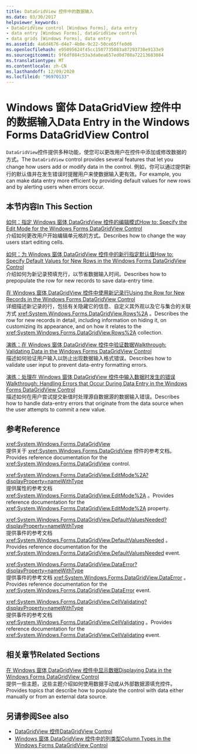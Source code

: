 ```yaml
---
title: DataGridView 控件中的数据输入
ms.date: 03/30/2017
helpviewer_keywords:
- DataGridView control [Windows Forms], data entry
- data entry [Windows Forms], dataGridView control
- data grids [Windows Forms], data entry
ms.assetid: 4a6d4676-d4e7-4b0e-9c22-50ce65ffe0d6
ms.openlocfilehash: e95095624f45cc1507735083a87293730e9133e9
ms.sourcegitcommit: 9f6df084c53a3da0ea657ed0d708a72213683084
ms.translationtype: MT
ms.contentlocale: zh-CN
ms.lasthandoff: 12/09/2020
ms.locfileid: "96970133"
---
```

# <a name="data-entry-in-the-windows-forms-datagridview-control"></a><span data-ttu-id="f2364-102">Windows 窗体 DataGridView 控件中的数据输入</span><span class="sxs-lookup"><span data-stu-id="f2364-102">Data Entry in the Windows Forms DataGridView Control</span></span>
<span data-ttu-id="f2364-103">`DataGridView`控件提供多种功能，使您可以更改用户在控件中添加或修改数据的方式。</span><span class="sxs-lookup"><span data-stu-id="f2364-103">The `DataGridView` control provides several features that let you change how users add or modify data in the control.</span></span> <span data-ttu-id="f2364-104">例如，你可以通过提供新行的默认值并在发生错误时提醒用户来使数据输入更有效。</span><span class="sxs-lookup"><span data-stu-id="f2364-104">For example, you can make data entry more efficient by providing default values for new rows and by alerting users when errors occur.</span></span>  
  
## <a name="in-this-section"></a><span data-ttu-id="f2364-105">本节内容</span><span class="sxs-lookup"><span data-stu-id="f2364-105">In This Section</span></span>  
 [<span data-ttu-id="f2364-106">如何：指定 Windows 窗体 DataGridView 控件的编辑模式</span><span class="sxs-lookup"><span data-stu-id="f2364-106">How to: Specify the Edit Mode for the Windows Forms DataGridView Control</span></span>](how-to-specify-the-edit-mode-for-the-windows-forms-datagridview-control.md)  
 <span data-ttu-id="f2364-107">介绍如何更改用户开始编辑单元格的方式。</span><span class="sxs-lookup"><span data-stu-id="f2364-107">Describes how to change the way users start editing cells.</span></span>  
  
 [<span data-ttu-id="f2364-108">如何：为 Windows 窗体 DataGridView 控件中的新行指定默认值</span><span class="sxs-lookup"><span data-stu-id="f2364-108">How to: Specify Default Values for New Rows in the Windows Forms DataGridView Control</span></span>](specify-default-values-for-new-rows-in-the-datagrid.md)  
 <span data-ttu-id="f2364-109">介绍如何为新记录预填充行，以节省数据输入时间。</span><span class="sxs-lookup"><span data-stu-id="f2364-109">Describes how to prepopulate the row for new records to save data-entry time.</span></span>  
  
 [<span data-ttu-id="f2364-110">在 Windows 窗体 DataGridView 控件中使用新记录行</span><span class="sxs-lookup"><span data-stu-id="f2364-110">Using the Row for New Records in the Windows Forms DataGridView Control</span></span>](using-the-row-for-new-records-in-the-windows-forms-datagridview-control.md)  
 <span data-ttu-id="f2364-111">详细描述新记录的行，包括有关隐藏它的信息、自定义其外观以及它与集合的关联方式 <xref:System.Windows.Forms.DataGridView.Rows%2A> 。</span><span class="sxs-lookup"><span data-stu-id="f2364-111">Describes the row for new records in detail, including information on hiding it, on customizing its appearance, and on how it relates to the <xref:System.Windows.Forms.DataGridView.Rows%2A> collection.</span></span>  
  
 [<span data-ttu-id="f2364-112">演练：在 Windows 窗体 DataGridView 控件中验证数据</span><span class="sxs-lookup"><span data-stu-id="f2364-112">Walkthrough: Validating Data in the Windows Forms DataGridView Control</span></span>](walkthrough-validating-data-in-the-windows-forms-datagridview-control.md)  
 <span data-ttu-id="f2364-113">描述如何验证用户输入以防止出现数据输入格式错误。</span><span class="sxs-lookup"><span data-stu-id="f2364-113">Describes how to validate user input to prevent data-entry formatting errors.</span></span>  
  
 [<span data-ttu-id="f2364-114">演练：处理在 Windows 窗体 DataGridView 控件中输入数据时发生的错误</span><span class="sxs-lookup"><span data-stu-id="f2364-114">Walkthrough: Handling Errors that Occur During Data Entry in the Windows Forms DataGridView Control</span></span>](handling-errors-that-occur-during-data-entry-in-the-datagrid.md)  
 <span data-ttu-id="f2364-115">描述如何在用户尝试提交新值时处理源自数据源的数据输入错误。</span><span class="sxs-lookup"><span data-stu-id="f2364-115">Describes how to handle data-entry errors that originate from the data source when the user attempts to commit a new value.</span></span>  
  
## <a name="reference"></a><span data-ttu-id="f2364-116">参考</span><span class="sxs-lookup"><span data-stu-id="f2364-116">Reference</span></span>  
 <xref:System.Windows.Forms.DataGridView>  
 <span data-ttu-id="f2364-117">提供关于 <xref:System.Windows.Forms.DataGridView> 控件的参考文档。</span><span class="sxs-lookup"><span data-stu-id="f2364-117">Provides reference documentation for the <xref:System.Windows.Forms.DataGridView> control.</span></span>  
  
 <xref:System.Windows.Forms.DataGridView.EditMode%2A?displayProperty=nameWithType>  
 <span data-ttu-id="f2364-118">提供属性的参考文档 <xref:System.Windows.Forms.DataGridView.EditMode%2A> 。</span><span class="sxs-lookup"><span data-stu-id="f2364-118">Provides reference documentation for the <xref:System.Windows.Forms.DataGridView.EditMode%2A> property.</span></span>  
  
 <xref:System.Windows.Forms.DataGridView.DefaultValuesNeeded?displayProperty=nameWithType>  
 <span data-ttu-id="f2364-119">提供事件的参考文档 <xref:System.Windows.Forms.DataGridView.DefaultValuesNeeded> 。</span><span class="sxs-lookup"><span data-stu-id="f2364-119">Provides reference documentation for the <xref:System.Windows.Forms.DataGridView.DefaultValuesNeeded> event.</span></span>  
  
 <xref:System.Windows.Forms.DataGridView.DataError?displayProperty=nameWithType>  
 <span data-ttu-id="f2364-120">提供事件的参考文档 <xref:System.Windows.Forms.DataGridView.DataError> 。</span><span class="sxs-lookup"><span data-stu-id="f2364-120">Provides reference documentation for the <xref:System.Windows.Forms.DataGridView.DataError> event.</span></span>  
  
 <xref:System.Windows.Forms.DataGridView.CellValidating?displayProperty=nameWithType>  
 <span data-ttu-id="f2364-121">提供事件的参考文档 <xref:System.Windows.Forms.DataGridView.CellValidating> 。</span><span class="sxs-lookup"><span data-stu-id="f2364-121">Provides reference documentation for the <xref:System.Windows.Forms.DataGridView.CellValidating> event.</span></span>  
  
## <a name="related-sections"></a><span data-ttu-id="f2364-122">相关章节</span><span class="sxs-lookup"><span data-stu-id="f2364-122">Related Sections</span></span>  
 [<span data-ttu-id="f2364-123">在 Windows 窗体 DataGridView 控件中显示数据</span><span class="sxs-lookup"><span data-stu-id="f2364-123">Displaying Data in the Windows Forms DataGridView Control</span></span>](displaying-data-in-the-windows-forms-datagridview-control.md)  
 <span data-ttu-id="f2364-124">提供一些主题，这些主题介绍如何使用数据手动或从外部数据源填充控件。</span><span class="sxs-lookup"><span data-stu-id="f2364-124">Provides topics that describe how to populate the control with data either manually or from an external data source.</span></span>  
  
## <a name="see-also"></a><span data-ttu-id="f2364-125">另请参阅</span><span class="sxs-lookup"><span data-stu-id="f2364-125">See also</span></span>

- [<span data-ttu-id="f2364-126">DataGridView 控件</span><span class="sxs-lookup"><span data-stu-id="f2364-126">DataGridView Control</span></span>](datagridview-control-windows-forms.md)
- [<span data-ttu-id="f2364-127">Windows 窗体 DataGridView 控件中的列类型</span><span class="sxs-lookup"><span data-stu-id="f2364-127">Column Types in the Windows Forms DataGridView Control</span></span>](column-types-in-the-windows-forms-datagridview-control.md)
